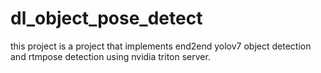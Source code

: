 # dl_object_pose_detect
this project is a project that implements end2end yolov7 object detection and rtmpose detection using nvidia triton server.

